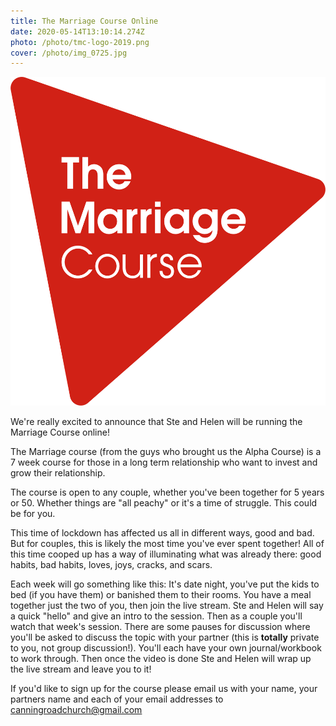 ```yaml
---
title: The Marriage Course Online
date: 2020-05-14T13:10:14.274Z
photo: /photo/tmc-logo-2019.png
cover: /photo/img_0725.jpg
---
```

![](/photo/tmc-logo-2019.png)

We're really excited to announce that Ste and Helen will be running the Marriage Course online!

The Marriage course (from the guys who brought us the Alpha Course) is a 7 week course for those in a long term relationship who want to invest and grow their relationship.

The course is open to any couple, whether you've been together for 5 years or 50. Whether things are "all peachy" or it's a time of struggle. This could be for you.

This time of lockdown has affected us all in different ways, good and bad. But for couples, this is likely the most time you've ever spent together! All of this time cooped up has a way of illuminating what was already there: good habits, bad habits, loves, joys, cracks, and scars. 

Each week will go something like this: It's date night, you've put the kids to bed (if you have them) or banished them to their rooms. You have a meal together just the two of you, then join the live stream. Ste and Helen will say a quick "hello" and give an intro to the session. Then as a couple you'll watch that week's session. There are some pauses for discussion where you'll be asked to discuss the topic with your partner (this is **totally** private to you, not group discussion!). You'll each have your own journal/workbook to work through. Then once the video is done Ste and Helen will wrap up the live stream and leave you to it!

If you'd like to sign up for the course please email us with your name, your partners name and each of your email addresses to canningroadchurch@gmail.com